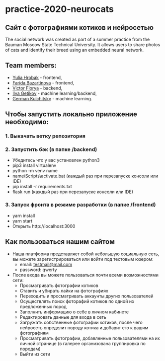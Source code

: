   # practice-2020-neurocats
## Сайт с фотографиями котиков и нейросетью

The social network was created as part of a summer
practice from the Bauman Moscow State
Technical University. It allows users to share
photos of cats and identify their breed
using an embedded neural network.
 
## Team members:
* [Yulia Hrobak](https://github.com/yukhrobak/) - frontend, 
* [Farida Bazartinova](https://github.com/farichase/) - frontend,
* [Victor Florya](https://github.com/FloryaVictor/) - backend,
* [Ilya Getikov](https://github.com/IlyaGetikov/) - machine learning/backend, 
* [German Kulchitsky](https://github.com/jetsnake/) - machine learning.

## Чтобы запустить локально приложение необходимо:
### 1. Выкачать ветку репозитория

### 2. Запустить бэк (в папке /backend)
  - Убедитесь что у вас установлен python3
  - pip3 install virtualenv
  - python -m venv name
  - name\Scripts\activate.bat (каждый раз при перезапуске консоли или IDE)
  - pip install -r requirements.txt
  - flask run (каждый раз при перезапуске консоли или IDE)

### 3. Запуск фронта в режиме разработки (в папке /frontend)
  - yarn install
  - yarn start
  - Открыть http://localhost:3000

## Как пользоваться нашим сайтом
- Наша платформа представляет собой небольшую социальную сеть, вы можете зарегистрироваться или войти под тестовым юзером:
  - email: testmail@mail.com
  - password: qwerty
- После входа вы можете пользоваться почти всеми возможностями сети:
  - Просматривать фотографии котиков
  - Ставить и убирать лайки на фотографиях
  - Переходить и просматривать аккаунты других пользователей
  - Осуществлять поиск фоторафий котиков по одной из предложенных пород
  - Заполнить информацию о себе в личном кабинете
  - Редактировать данные для входа в сеть
  - Загружать собственные фотографии котиков, после чего нейросеть определит породу котика и добавит его к вашим фотографиям
  - Просматривать фотографии, добавленные пользователями на их личной странице (в галерее организована группировка по породам)
  - Выйти из сети

